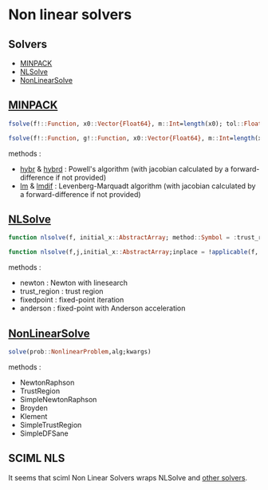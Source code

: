 # Non linear solvers

## Solvers

- [MINPACK](https://github.com/sglyon/MINPACK.jl)
- [NLSolve](https://github.com/JuliaNLSolvers/NLsolve.jl)
- [NonLinearSolve](https://github.com/SciML/NonlinearSolve.jl)
	
## [MINPACK](https://github.com/sglyon/MINPACK.jl)

```julia
fsolve(f!::Function, x0::Vector{Float64}, m::Int=length(x0); tol::Float64=1e-8, show_trace::Bool=false, tracing::Bool=false, method::Symbol=:hybr, iterations::Int=typemax(Int), io::IO=STDOUT, kwargs...) 

fsolve(f!::Function, g!::Function, x0::Vector{Float64}, m::Int=length(x0); tol::Float64=1e-8, show_trace::Bool=false, tracing::Bool=false, method::Symbol=:hybr, iterations::Int=typemax(Int), io::IO=STDOUT, kwargs...)
``` 

methods : 

- [hybr](https://github.com/devernay/cminpack/blob/d1f5f5a273862ca1bbcf58394e4ac060d9e22c76/hybrd1.c) & [hybrd](https://github.com/devernay/cminpack/blob/d1f5f5a273862ca1bbcf58394e4ac060d9e22c76/hybrd.c) : Powell's algorithm (with jacobian calculated by a forward-difference if not provided)
- [lm](https://github.com/devernay/cminpack/blob/d1f5f5a273862ca1bbcf58394e4ac060d9e22c76/lmdif1.c) & [lmdif](https://github.com/devernay/cminpack/blob/d1f5f5a273862ca1bbcf58394e4ac060d9e22c76/lmdif.c) : Levenberg-Marquadt algorithm (with jacobian calculated by a forward-difference if not provided)


## [NLSolve](https://github.com/JuliaNLSolvers/NLsolve.jl)

```julia
function nlsolve(f, initial_x::AbstractArray; method::Symbol = :trust_region, autodiff = :central, inplace = !applicable(f, initial_x), kwargs...)

function nlsolve(f,j,initial_x::AbstractArray;inplace = !applicable(f, initial_x),kwargs...)
```

methods : 

- newton : Newton with linesearch
- trust_region : trust region
- fixedpoint : fixed-point iteration
- anderson : fixed-point with Anderson acceleration


## [NonLinearSolve](https://github.com/SciML/NonlinearSolve.jl)

```julia
solve(prob::NonlinearProblem,alg;kwargs)
```

methods : 
- NewtonRaphson
- TrustRegion
- SimpleNewtonRaphson
- Broyden
- Klement
- SimpleTrustRegion
- SimpleDFSane


## SCIML NLS
It seems that sciml Non Linear Solvers wraps NLSolve and [other solvers](https://docs.sciml.ai/NonlinearSolve/stable/solvers/NonlinearSystemSolvers/).
